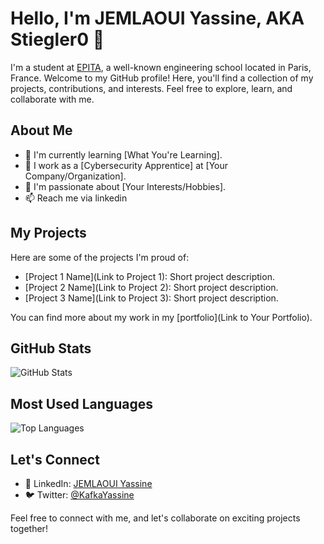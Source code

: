 # Hello, I'm JEMLAOUI Yassine, AKA Stiegler0 👋

I'm a student at [EPITA](https://www.epita.fr/), a well-known engineering school located in Paris, France. Welcome to my GitHub profile! Here, you'll find a collection of my projects, contributions, and interests. Feel free to explore, learn, and collaborate with me.
## About Me

- 🌱 I'm currently learning [What You're Learning].
- 💼 I work as a [Cybersecurity Apprentice] at [Your Company/Organization].
- 🔭 I'm passionate about [Your Interests/Hobbies].
- 📫 Reach me via linkedin


## My Projects

Here are some of the projects I'm proud of:

- [Project 1 Name](Link to Project 1): Short project description.
- [Project 2 Name](Link to Project 2): Short project description.
- [Project 3 Name](Link to Project 3): Short project description.

You can find more about my work in my [portfolio](Link to Your Portfolio).

## GitHub Stats

![GitHub Stats](https://github-readme-stats.vercel.app/api?username=your-username&show_icons=true&theme=dark)

## Most Used Languages

![Top Languages](https://github-readme-stats.vercel.app/api/top-langs/?username=your-username&layout=compact&theme=dark)

## Let's Connect
- 💼 LinkedIn: [JEMLAOUI Yassine](https://www.linkedin.com/in/yassine-jemlaoui-a4bb8b202/)
- 🐦 Twitter: [@KafkaYassine](https://twitter.com/KafkaYassine)

Feel free to connect with me, and let's collaborate on exciting projects together!

<!-- Add more sections and personalize further as needed -->
